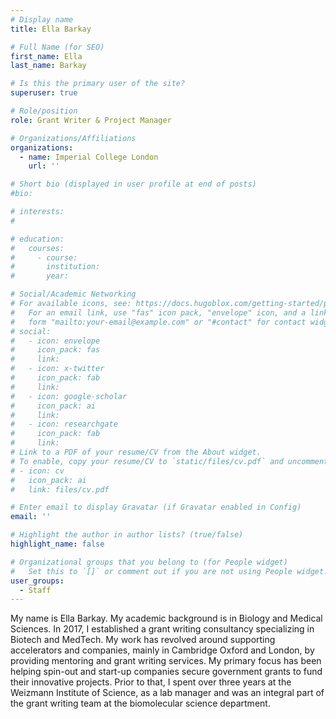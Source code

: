 ```yaml
---
# Display name
title: Ella Barkay

# Full Name (for SEO)
first_name: Ella
last_name: Barkay

# Is this the primary user of the site?
superuser: true

# Role/position
role: Grant Writer & Project Manager

# Organizations/Affiliations
organizations:
  - name: Imperial College London
    url: ''

# Short bio (displayed in user profile at end of posts)
#bio: 

# interests:
#   

# education:
#   courses:
#     - course: 
#       institution: 
#       year: 

# Social/Academic Networking
# For available icons, see: https://docs.hugoblox.com/getting-started/page-builder/#icons
#   For an email link, use "fas" icon pack, "envelope" icon, and a link in the
#   form "mailto:your-email@example.com" or "#contact" for contact widget.
# social:
#   - icon: envelope
#     icon_pack: fas
#     link: 
#   - icon: x-twitter
#     icon_pack: fab
#     link: 
#   - icon: google-scholar
#     icon_pack: ai
#     link: 
#   - icon: researchgate
#     icon_pack: fab
#     link: 
# Link to a PDF of your resume/CV from the About widget.
# To enable, copy your resume/CV to `static/files/cv.pdf` and uncomment the lines below.
# - icon: cv
#   icon_pack: ai
#   link: files/cv.pdf

# Enter email to display Gravatar (if Gravatar enabled in Config)
email: ''

# Highlight the author in author lists? (true/false)
highlight_name: false

# Organizational groups that you belong to (for People widget)
#   Set this to `[]` or comment out if you are not using People widget.
user_groups:
  - Staff
---
```


My name is Ella Barkay. My academic background is in Biology and Medical Sciences. In 2017, I established a grant writing consultancy specializing in Biotech and MedTech. My work has revolved around supporting accelerators and companies, mainly in Cambridge Oxford and London, by providing mentoring and grant writing services. My primary focus has been helping spin-out and start-up companies secure government grants to fund their innovative projects. Prior to that, I spent over three years at the Weizmann Institute of Science, as a lab manager and was an integral part of the grant writing team at the biomolecular science department.

